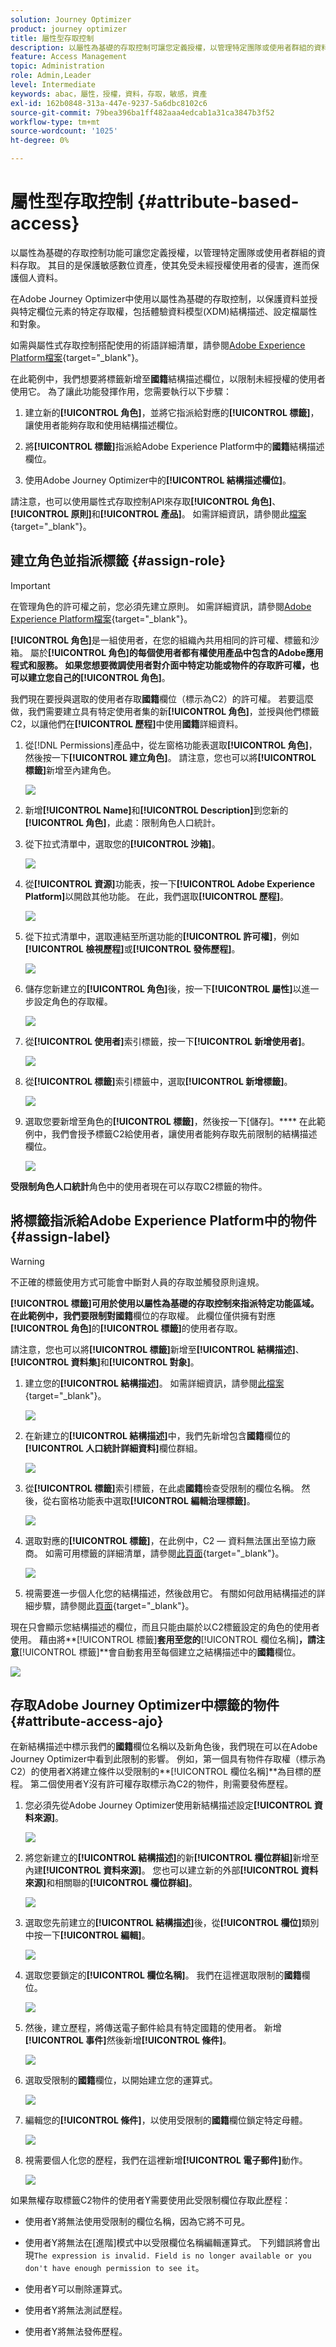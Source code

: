 ```yaml
---
solution: Journey Optimizer
product: journey optimizer
title: 屬性型存取控制
description: 以屬性為基礎的存取控制可讓您定義授權，以管理特定團隊或使用者群組的資料存取。
feature: Access Management
topic: Administration
role: Admin,Leader
level: Intermediate
keywords: abac，屬性，授權，資料，存取，敏感，資產
exl-id: 162b0848-313a-447e-9237-5a6dbc8102c6
source-git-commit: 79bea396ba1ff482aaa4edcab1a31ca3847b3f52
workflow-type: tm+mt
source-wordcount: '1025'
ht-degree: 0%

---
```


# 屬性型存取控制 {#attribute-based-access}

以屬性為基礎的存取控制功能可讓您定義授權，以管理特定團隊或使用者群組的資料存取。 其目的是保護敏感數位資產，使其免受未經授權使用者的侵害，進而保護個人資料。

在Adobe Journey Optimizer中使用以屬性為基礎的存取控制，以保護資料並授與特定欄位元素的特定存取權，包括體驗資料模型(XDM)結構描述、設定檔屬性和對象。

如需與屬性式存取控制搭配使用的術語詳細清單，請參閱[Adobe Experience Platform檔案](https://experienceleague.adobe.com/docs/experience-platform/access-control/abac/overview.html?lang=zh-Hant){target="_blank"}。

在此範例中，我們想要將標籤新增至&#x200B;**國籍**&#x200B;結構描述欄位，以限制未經授權的使用者使用它。 為了讓此功能發揮作用，您需要執行以下步驟：

1. 建立新的&#x200B;**[!UICONTROL 角色]**，並將它指派給對應的&#x200B;**[!UICONTROL 標籤]**，讓使用者能夠存取和使用結構描述欄位。

1. 將&#x200B;**[!UICONTROL 標籤]**&#x200B;指派給Adobe Experience Platform中的&#x200B;**國籍**&#x200B;結構描述欄位。

1. 使用Adobe Journey Optimizer中的&#x200B;**[!UICONTROL 結構描述欄位]**。

請注意，也可以使用屬性式存取控制API來存取&#x200B;**[!UICONTROL 角色]**、**[!UICONTROL 原則]**&#x200B;和&#x200B;**[!UICONTROL 產品]**。 如需詳細資訊，請參閱此[檔案](https://experienceleague.adobe.com/docs/experience-platform/access-control/abac/abac-api/overview.html){target="_blank"}。

## 建立角色並指派標籤 {#assign-role}

>[!IMPORTANT]
>
>在管理角色的許可權之前，您必須先建立原則。 如需詳細資訊，請參閱[Adobe Experience Platform檔案](https://experienceleague.adobe.com/docs/experience-platform/access-control/abac/permissions-ui/policies.html){target="_blank"}。

**[!UICONTROL 角色]**&#x200B;是一組使用者，在您的組織內共用相同的許可權、標籤和沙箱。 屬於&#x200B;**[!UICONTROL 角色]**的每個使用者都有權使用產品中包含的Adobe應用程式和服務。
如果您想要微調使用者對介面中特定功能或物件的存取許可權，也可以建立您自己的**[!UICONTROL 角色]**。

我們現在要授與選取的使用者存取&#x200B;**國籍**&#x200B;欄位（標示為C2）的許可權。 若要這麼做，我們需要建立具有特定使用者集的新&#x200B;**[!UICONTROL 角色]**，並授與他們標籤C2，以讓他們在&#x200B;**[!UICONTROL 歷程]**&#x200B;中使用&#x200B;**國籍**&#x200B;詳細資料。

1. 從[!DNL Permissions]產品中，從左窗格功能表選取&#x200B;**[!UICONTROL 角色]**，然後按一下&#x200B;**[!UICONTROL 建立角色]**。 請注意，您也可以將&#x200B;**[!UICONTROL 標籤]**&#x200B;新增至內建角色。

   ![](assets/role_1.png)

1. 新增&#x200B;**[!UICONTROL Name]**&#x200B;和&#x200B;**[!UICONTROL Description]**&#x200B;到您新的&#x200B;**[!UICONTROL 角色]**，此處：限制角色人口統計。

1. 從下拉式清單中，選取您的&#x200B;**[!UICONTROL 沙箱]**。

   ![](assets/role_2.png)

1. 從&#x200B;**[!UICONTROL 資源]**&#x200B;功能表，按一下&#x200B;**[!UICONTROL Adobe Experience Platform]**&#x200B;以開啟其他功能。 在此，我們選取&#x200B;**[!UICONTROL 歷程]**。

   ![](assets/role_3.png)

1. 從下拉式清單中，選取連結至所選功能的&#x200B;**[!UICONTROL 許可權]**，例如&#x200B;**[!UICONTROL 檢視歷程]**&#x200B;或&#x200B;**[!UICONTROL 發佈歷程]**。

   ![](assets/role_6.png)

1. 儲存您新建立的&#x200B;**[!UICONTROL 角色]**&#x200B;後，按一下&#x200B;**[!UICONTROL 屬性]**&#x200B;以進一步設定角色的存取權。

   ![](assets/role_7.png)

1. 從&#x200B;**[!UICONTROL 使用者]**&#x200B;索引標籤，按一下&#x200B;**[!UICONTROL 新增使用者]**。

   ![](assets/role_8.png)

1. 從&#x200B;**[!UICONTROL 標籤]**&#x200B;索引標籤中，選取&#x200B;**[!UICONTROL 新增標籤]**。

   ![](assets/role_9.png)

1. 選取您要新增至角色的&#x200B;**[!UICONTROL 標籤]**，然後按一下[儲存]。**** 在此範例中，我們會授予標籤C2給使用者，讓使用者能夠存取先前限制的結構描述欄位。

   ![](assets/role_4.png)

**受限制角色人口統計**&#x200B;角色中的使用者現在可以存取C2標籤的物件。

## 將標籤指派給Adobe Experience Platform中的物件 {#assign-label}

>[!WARNING]
>
>不正確的標籤使用方式可能會中斷對人員的存取並觸發原則違規。

**[!UICONTROL 標籤]**可用於使用以屬性為基礎的存取控制來指派特定功能區域。
在此範例中，我們要限制對**國籍**&#x200B;欄位的存取權。 此欄位僅供擁有對應&#x200B;**[!UICONTROL 角色]**&#x200B;的&#x200B;**[!UICONTROL 標籤]**&#x200B;的使用者存取。

請注意，您也可以將&#x200B;**[!UICONTROL 標籤]**&#x200B;新增至&#x200B;**[!UICONTROL 結構描述]**、**[!UICONTROL 資料集]**&#x200B;和&#x200B;**[!UICONTROL 對象]**。

1. 建立您的&#x200B;**[!UICONTROL 結構描述]**。 如需詳細資訊，請參閱[此檔案](https://experienceleague.adobe.com/docs/experience-platform/xdm/schema/composition.html?lang=zh-Hant){target="_blank"}。

   ![](assets/label_1.png)

1. 在新建立的&#x200B;**[!UICONTROL 結構描述]**&#x200B;中，我們先新增包含&#x200B;**國籍**&#x200B;欄位的&#x200B;**[!UICONTROL 人口統計詳細資料]**&#x200B;欄位群組。

   ![](assets/label_2.png)

1. 從&#x200B;**[!UICONTROL 標籤]**&#x200B;索引標籤，在此處&#x200B;**國籍**&#x200B;檢查受限制的欄位名稱。 然後，從右窗格功能表中選取&#x200B;**[!UICONTROL 編輯治理標籤]**。

   ![](assets/label_3.png)

1. 選取對應的&#x200B;**[!UICONTROL 標籤]**，在此例中，C2 — 資料無法匯出至協力廠商。 如需可用標籤的詳細清單，請參閱[此頁面](https://experienceleague.adobe.com/docs/experience-platform/data-governance/labels/reference.html#contract-labels){target="_blank"}。

   ![](assets/label_4.png)

1. 視需要進一步個人化您的結構描述，然後啟用它。 有關如何啟用結構描述的詳細步驟，請參閱此[頁面](https://experienceleague.adobe.com/docs/experience-platform/xdm/ui/resources/schemas.html#profile){target="_blank"}。

現在只會顯示您結構描述的欄位，而且只能由屬於以C2標籤設定的角色的使用者使用。
藉由將**[!UICONTROL 標籤]**&#x200B;套用至您的&#x200B;**[!UICONTROL 欄位名稱]**，請注意&#x200B;**[!UICONTROL 標籤]**&#x200B;會自動套用至每個建立之結構描述中的&#x200B;**國籍**&#x200B;欄位。

![](assets/label_5.png)

## 存取Adobe Journey Optimizer中標籤的物件 {#attribute-access-ajo}

在新結構描述中標示我們的&#x200B;**國籍**欄位名稱以及新角色後，我們現在可以在Adobe Journey Optimizer中看到此限制的影響。
例如，第一個具有物件存取權（標示為C2）的使用者X將建立條件以受限制的**[!UICONTROL 欄位名稱]**&#x200B;為目標的歷程。 第二個使用者Y沒有許可權存取標示為C2的物件，則需要發佈歷程。

1. 您必須先從Adobe Journey Optimizer使用新結構描述設定&#x200B;**[!UICONTROL 資料來源]**。

   ![](assets/journey_1.png)

1. 將您新建立的&#x200B;**[!UICONTROL 結構描述]**&#x200B;的新&#x200B;**[!UICONTROL 欄位群組]**&#x200B;新增至內建&#x200B;**[!UICONTROL 資料來源]**。 您也可以建立新的外部&#x200B;**[!UICONTROL 資料來源]**&#x200B;和相關聯的&#x200B;**[!UICONTROL 欄位群組]**。

   ![](assets/journey_2.png)

1. 選取您先前建立的&#x200B;**[!UICONTROL 結構描述]**&#x200B;後，從&#x200B;**[!UICONTROL 欄位]**&#x200B;類別中按一下&#x200B;**[!UICONTROL 編輯]**。

   ![](assets/journey_3.png)

1. 選取您要鎖定的&#x200B;**[!UICONTROL 欄位名稱]**。 我們在這裡選取限制的&#x200B;**國籍**&#x200B;欄位。

   ![](assets/journey_4.png)

1. 然後，建立歷程，將傳送電子郵件給具有特定國籍的使用者。 新增&#x200B;**[!UICONTROL 事件]**&#x200B;然後新增&#x200B;**[!UICONTROL 條件]**。

   ![](assets/journey_5.png)

1. 選取受限制的&#x200B;**國籍**&#x200B;欄位，以開始建立您的運算式。

   ![](assets/journey_6.png)

1. 編輯您的&#x200B;**[!UICONTROL 條件]**，以使用受限制的&#x200B;**國籍**&#x200B;欄位鎖定特定母體。

   ![](assets/journey_7.png)

1. 視需要個人化您的歷程，我們在這裡新增&#x200B;**[!UICONTROL 電子郵件]**&#x200B;動作。

   ![](assets/journey_8.png)

如果無權存取標籤C2物件的使用者Y需要使用此受限制欄位存取此歷程：

* 使用者Y將無法使用受限制的欄位名稱，因為它將不可見。

* 使用者Y將無法在[進階]模式中以受限欄位名稱編輯運算式。 下列錯誤將會出現`The expression is invalid. Field is no longer available or you don't have enough permission to see it`。

* 使用者Y可以刪除運算式。

* 使用者Y將無法測試歷程。

* 使用者Y將無法發佈歷程。

